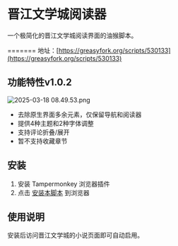 # 晋江文学城阅读器

一个极简化的晋江文学城阅读界面的油猴脚本。

=======
地址：[https://greasyfork.org/scripts/530133](https://greasyfork.org/scripts/530133) 

## 功能特性v1.0.2
![2025-03-18 08.49.53.png](https://s2.loli.net/2025/03/18/kmf5JiALeZszFU9.png)
- 去除原生界面多余元素，仅保留导航和阅读器
- 提供4种主题和2种字体调整
- 支持评论折叠/展开
- 暂不支持收藏章节

## 安装

1. 安装 Tampermonkey 浏览器插件
2. 点击 [安装本脚本](https://greasyfork.org/scripts/530133) 到浏览器

## 使用说明

安装后访问晋江文学城的小说页面即可自动启用。
